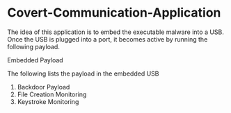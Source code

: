 # Covert-Communication-Application

The idea of this application is to embed the executable malware into a USB. Once the USB is plugged into a port, it becomes active by running the following payload.

Embedded Payload

The following lists the payload in the embedded USB
1. Backdoor Payload 
2. File Creation Monitoring
3. Keystroke Monitoring 

